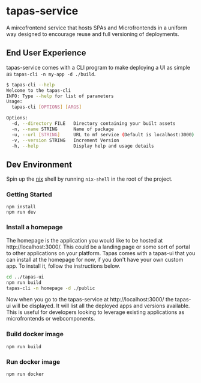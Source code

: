 # tapas-service

A mircofrontend service that hosts SPAs and Microfrontends in a uniform way designed to encourage reuse and full versioning of deployments.

## End User Experience

tapas-service comes with a CLI program to make deploying a UI as simple as `tapas-cli -n my-app -d ./build`.

```bash
$ tapas-cli --help
Welcome to the tapas-cli
INFO: Type --help for list of parameters
Usage:
  tapas-cli [OPTIONS] [ARGS]

Options:
  -d, --directory FILE   Directory containing your built assets
  -n, --name STRING      Name of package
  -u, --url [STRING]     URL to mf service (Default is localhost:3000)
  -v, --version STRING   Increment Version
  -h, --help             Display help and usage details
```

## Dev Environment

Spin up the [nix](https://nixos.org/guides/install-nix.html) shell by running `nix-shell` in the root of the project.

### Getting Started

```
npm install
npm run dev
```

### Install a homepage

The homepage is the application you would like to be hosted at http://localhost:3000/. This could be a landing page or some sort of portal to other applications on your platform. Tapas comes with a tapas-ui that you can install at the homepage for now, if you don't have your own custom app. To install it, follow the instructions below.

```bash
cd ../tapas-ui
npm run build
tapas-cli -n homepage -d ./public
```

Now when you go to the tapas-service at http://localhost:3000/ the tapas-ui will be displayed. It will list all the deployed apps and versions available. This is useful for developers looking to leverage existing applications as microfrontends or webcomponents.

### Build docker image

```
npm run build
```

### Run docker image

```
npm run docker
```
